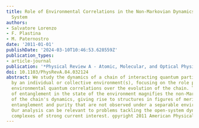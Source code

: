 ```yaml
---
title: Role of Environmental Correlations in the Non-Markovian Dynamics of a Spin
  System
authors:
- Salvatore Lorenzo
- F. Plastina
- M. Paternostro
date: '2011-01-01'
publishDate: '2024-03-10T10:46:53.628559Z'
publication_types:
- article-journal
publication: '*Physical Review A - Atomic, Molecular, and Optical Physics*'
doi: 10.1103/PhysRevA.84.032124
abstract: We study the dynamics of a chain of interacting quantum particles affected
  by an individual or collective environment(s), focusing on the role played by the
  environmental quantum correlations over the evolution of the chain. The presence
  of entanglement in the state of the environment magnifies the non-Markovian nature
  of the chain's dynamics, giving rise to structures in figures of merit such as spin
  entanglement and purity that are not observed under a separable environmental state.
  Our analysis can be relevant to problems tackling the open-system dynamics of biological
  complexes of strong current interest. o̧pyright 2011 American Physical Society.
---
```


